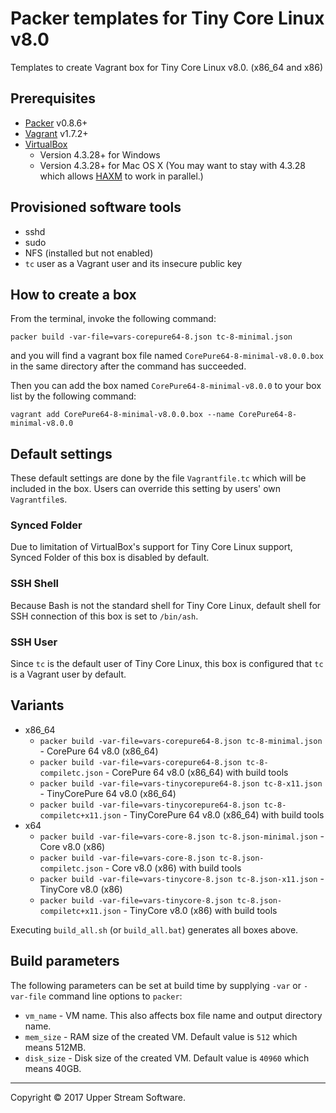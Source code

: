 # Packer templates for Tiny Core Linux v8.0

Templates to create Vagrant box for Tiny Core Linux v8.0. (x86_64 and x86)

## Prerequisites

* [Packer] v0.8.6+
* [Vagrant] v1.7.2+
* [VirtualBox]
	* Version 4.3.28+ for Windows
	* Version 4.3.28+ for Mac OS X (You may want to stay with 4.3.28 which allows [HAXM] to work in parallel.)

[Packer]: https://www.packer.io/ "Packer by HashiCorp"
[Vagrant]: https://www.vagrantup.com/ "Vagrant"
[VirtualBox]: https://www.virtualbox.org/ "Oracle VM VirtualBox"
[HAXM]: https://software.intel.com/en-us/android/articles/intel-hardware-accelerated-execution-manager
        "Intel&reg; Hardware Accelerated Execution Manager"

## Provisioned software tools

* sshd
* sudo
* NFS (installed but not enabled)
* `tc` user as a Vagrant user and its insecure public key

## How to create a box

From the terminal, invoke the following command:

	packer build -var-file=vars-corepure64-8.json tc-8-minimal.json

and you will find a vagrant box file named `CorePure64-8-minimal-v8.0.0.box`
in the same directory after the command has succeeded.

Then you can add the box named `CorePure64-8-minimal-v8.0.0` to your box list
by the following command:

	vagrant add CorePure64-8-minimal-v8.0.0.box --name CorePure64-8-minimal-v8.0.0

## Default settings

These default settings are done by the file `Vagrantfile.tc` which will be included in the box.
Users can override this setting by users' own `Vagrantfile`s.

### Synced Folder

Due to limitation of VirtualBox's support for Tiny Core Linux support, Synced Folder of this box is disabled by default.

### SSH Shell

Because Bash is not the standard shell for Tiny Core Linux, default shell for SSH connection of this box
is set to `/bin/ash`.

### SSH User

Since `tc` is the default user of Tiny Core Linux, this box is configured that `tc` is a Vagrant user by default.

## Variants

* x86_64
    * `packer build -var-file=vars-corepure64-8.json tc-8-minimal.json` - CorePure 64 v8.0 (x86_64)
    * `packer build -var-file=vars-corepure64-8.json tc-8-compiletc.json` - CorePure 64 v8.0 (x86_64) with build tools
    * `packer build -var-file=vars-tinycorepure64-8.json tc-8-x11.json` - TinyCorePure 64 v8.0 (x86_64)
    * `packer build -var-file=vars-tinycorepure64-8.json tc-8-compiletc+x11.json` - TinyCorePure 64 v8.0 (x86_64) with build tools
* x64
    * `packer build -var-file=vars-core-8.json tc-8.json-minimal.json` - Core v8.0 (x86)
    * `packer build -var-file=vars-core-8.json tc-8.json-compiletc.json` - Core v8.0 (x86) with build tools
    * `packer build -var-file=vars-tinycore-8.json tc-8.json-x11.json` - TinyCore v8.0 (x86)
    * `packer build -var-file=vars-tinycore-8.json tc-8.json-compiletc+x11.json` - TinyCore v8.0 (x86) with build tools

Executing `build_all.sh` (or `build_all.bat`) generates all boxes above.

## Build parameters

The following parameters can be set at build time by supplying `-var` or `-var-file` command line options to `packer`:

* `vm_name` - VM name.  This also affects box file name and output directory name.
* `mem_size` - RAM size of the created VM.  Default value is `512` which means 512MB.
* `disk_size` - Disk size of the created VM.  Default value is `40960` which means 40GB.

- - -

Copyright &copy; 2017 Upper Stream Software.
